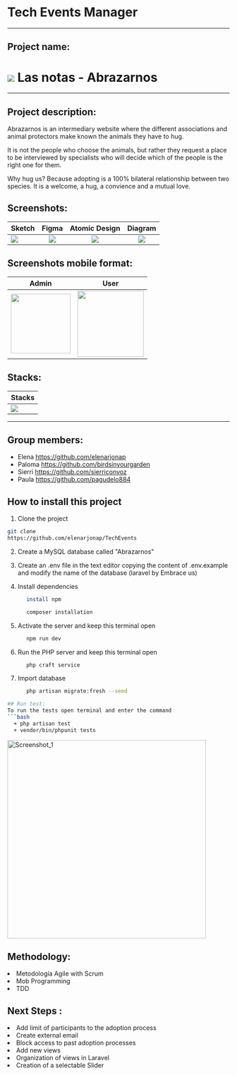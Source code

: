 # Tech Events Manager
***
## Project name: 
<h1> <img src="https://user-images.githubusercontent.com/90152938/213161401-683faaae-6a24-4d7d-9343-0f73230dc7c0.png"> Las notas - Abrazarnos</h1>

***
## Project description:

Abrazarnos is an intermediary website where the different associations and animal protectors make known the animals they have to hug.

It is not the people who choose the animals, but rather they request a place to be interviewed by specialists who will decide which of the people is the right one for them.

Why hug us? Because adopting is a 100% bilateral relationship between two species. It is a welcome, a hug, a convience and a mutual love.

## Screenshots:
| Sketch | Figma | Atomic Design |Diagram|
| :--- | :---: | :---: | :---: |
|<img src="https://user-images.githubusercontent.com/90152938/212619576-efbb56f6-6443-4c08-8776-bf2a9ae6c59f.PNG"> |<img src="https://user-images.githubusercontent.com/90152938/212619812-fd6142f0-a7ab-4265-b5c0-98826e8c7350.PNG"> |<img src="https://user-images.githubusercontent.com/90152938/212619951-7c29a078-7beb-4ac1-9bf1-25e110701e96.PNG"> |<img src="https://user-images.githubusercontent.com/90152938/212621889-2a7c3cd8-3e3c-46ea-9b70-18b70759f41d.PNG">|

## Screenshots mobile format:
| Admin | User |
| --- | --- |
|<img style="width:135px;" src="https://user-images.githubusercontent.com/90152938/213170627-d9ac398f-be57-443b-9abb-c10b82b11a2d.png">|<img style="width:150px;" src="https://user-images.githubusercontent.com/90152938/213171364-4dd6df3d-a268-4fca-a2c7-6935ed690dad.png">|

## Stacks:
| Stacks |
| :--- |
|<img src="https://user-images.githubusercontent.com/90152938/212902837-d59dfe07-dfbb-44bd-841e-913dffe2f766.png">|

***
## Group members:
+ Elena     https://github.com/elenarjonap
+ Paloma    https://github.com/birdsinyourgarden
+ Sierri    https://github.com/sierriconvoz
+ Paula     https://github.com/pagudelo884

## How to install this project

1. Clone the project
```bash
git clone
https://github.com/elenarjonap/TechEvents
```


2. Create a MySQL database called "Abrazarnos"

3. Create an .env file in the text editor copying the content of .env.example and modify the name of the database (laravel by Embrace us)

4. Install dependencies
```bash
      install npm
```
```bash
      composer installation
```

5. Activate the server and keep this terminal open
```bash
      npm run dev
```

6. Run the PHP server and keep this terminal open
```bash
      php craft service
```

7. Import database
```bash
      php artisan migrate:fresh --seed

## Run test:
To run the tests open terminal and enter the command 
```bash
  + php artisan test
  + vendor/bin/phpunit tests
```
<img width="450" alt="Screenshot_1" src="https://user-images.githubusercontent.com/90152938/213181668-8b9c2934-aa8e-4e77-a92d-553ba76ae5af.png">


## Methodology:
<li>Metodología Agile with Scrum</li>
<li>Mob Programming</li>
<li>TDD</li>


## Next Steps :
<li>Add limit of participants to the adoption process</li>
<li>Create external email</li>
<li>Block access to past adoption processes</li>
<li>Add new views</li>
<li>Organization of views in Laravel</li>
<li>Creation of a selectable Slider</li>




